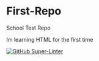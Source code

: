 # First-Repo
School Test Repo

Im learning HTML for the first time



[![GitHub Super-Linter](https://github.com/DezEv/First-Repo/workflows/Lint%20Code%20Base/badge.svg)](https://github.com/marketplace/actions/super-linter)
